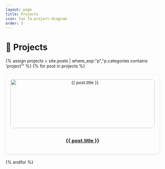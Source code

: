 ```yaml
---
layout: page
title: Projects
icon: fas fa-project-diagram
order: 5
---
```



# 🚀 Projects  

<div class="grid-container">
{% assign projects = site.posts | where_exp:"p","p.categories contains 'project'" %}
{% for post in projects %}
  <div class="card">
    <a href="{{ post.url | relative_url }}">
      <img src="{{ post.image }}" alt="{{ post.title }}">
      <h3>{{ post.title }}</h3>
    </a>
  </div>
{% endfor %}
</div>

<style>
.grid-container {
  display: grid;
  grid-template-columns: repeat(auto-fill, minmax(250px, 1fr));
  gap: 1.2rem;
}
.card {
  background: var(--card-bg);
  border-radius: 12px;
  padding: 1rem;
  box-shadow: 0 2px 6px rgba(0,0,0,0.1);
  text-align: center;
  transition: transform 0.2s ease;
}
.card:hover { transform: scale(1.03); }
.card img {
  width: 100%;
  height: 160px;
  object-fit: cover;
  border-radius: 8px;
  margin-bottom: .5rem;
}
</style>
